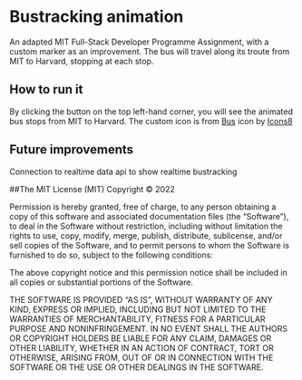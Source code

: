 # Bustracking animation
An adapted MIT Full-Stack Developer Programme Assignment, with a custom marker as an improvement.
The bus will travel along its troute from MIT to Harvard, stopping at each stop.
## How to run it
By clicking the button on the top left-hand corner, you will see the animated bus stops from MIT to Harvard.
The custom icon is from <a target="_blank" href="https://icons8.com/icon/dPjCHpwPoXXi/bus">Bus</a> icon by <a target="_blank" href="https://icons8.com">Icons8</a>
## Future improvements
Connection to realtime data api to show realtime bustracking

##The MIT License (MIT)
Copyright © 2022 <copyright holders>

Permission is hereby granted, free of charge, to any person obtaining a copy of this software and associated documentation files (the “Software”), to deal in the Software without restriction, including without limitation the rights to use, copy, modify, merge, publish, distribute, sublicense, and/or sell copies of the Software, and to permit persons to whom the Software is furnished to do so, subject to the following conditions:

The above copyright notice and this permission notice shall be included in all copies or substantial portions of the Software.

THE SOFTWARE IS PROVIDED “AS IS”, WITHOUT WARRANTY OF ANY KIND, EXPRESS OR IMPLIED, INCLUDING BUT NOT LIMITED TO THE WARRANTIES OF MERCHANTABILITY, FITNESS FOR A PARTICULAR PURPOSE AND NONINFRINGEMENT. IN NO EVENT SHALL THE AUTHORS OR COPYRIGHT HOLDERS BE LIABLE FOR ANY CLAIM, DAMAGES OR OTHER LIABILITY, WHETHER IN AN ACTION OF CONTRACT, TORT OR OTHERWISE, ARISING FROM, OUT OF OR IN CONNECTION WITH THE SOFTWARE OR THE USE OR OTHER DEALINGS IN THE SOFTWARE.
